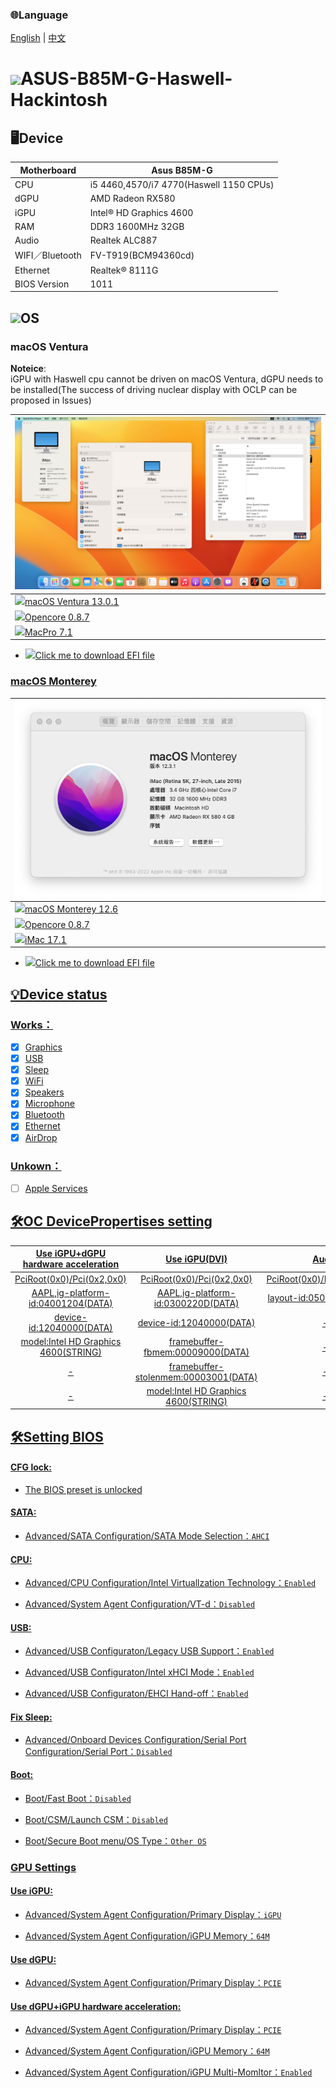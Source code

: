 ### 🌐Language
[English](README.md) | [中文](README-zh.md)

# <img src=https://cdn-icons-png.flaticon.com/512/2/2235.png height="50px">ASUS-B85M-G-Haswell-Hackintosh 

## 🖥️Device

| Motherboard | Asus B85M-G |
|------------|-------------------------------|
| CPU | i5 4460,4570/i7 4770(Haswell 1150 CPUs) |
| dGPU | AMD Radeon RX580 |
| iGPU | Intel® HD Graphics 4600 |
| RAM | DDR3 1600MHz 32GB |
| Audio | Realtek ALC887 |
| WIFI／Bluetooth | FV-T919(BCM94360cd) |
| Ethernet | Realtek® 8111G |
| BIOS Version | 1011 |

## <img src="https://miro.medium.com/max/1200/0*kIZGmKka4RBS9R2D.png" height="40px">OS

### macOS Ventura 

**Noteice**:  
iGPU with Haswell cpu cannot be driven on macOS Ventura, dGPU needs to be installed(The success of driving nuclear display with OCLP can be proposed in lssues)

| ![alt text](Mac13.png) |
|------------|
| <a href="https://www.apple.com/tw/macos/macos-ventura-preview/"><img src="https://i.pcmag.com/imagery/reviews/04iuiyBZ61YPzdVS4GfRYKM-29.fit_scale.size_760x427.v1666629922.png" height="32px"/>macOS Ventura 13.0.1 |
| <a href="https://github.com/acidanthera/OpenCorePkg/releases/tag/0.8.7"><img src="https://raw.githubusercontent.com/acidanthera/OpenCorePkg/master/Docs/Logos/LogoApprox.svg" height="34px"/>Opencore 0.8.7 |
| <a href="https://dortania.github.io/OpenCore-Install-Guide/extras/smbios-support.html"><img src="https://aux.iconspalace.com/uploads/imac-icon-256.png" height="30px"/>MacPro 7.1 |

- <a href="https://github.com/ParrotXray/ASUS-B85M-G-Haswell-OC-Hackintosh/releases/tag/v0.8.7"><img src="https://aux.iconspalace.com/uploads/downloads-folder-icon-256.png" height="32px">Click me to download EFI file

### macOS Monterey

| ![alt text](Mac.png) |
|------------|
| <a href="https://www.apple.com/tw/macos/monterey/"><img src="https://static.techspot.com/images2/downloads/topdownload/2021/10/2021-10-27-ts3_thumbs-36e.png" height="32px"/>macOS Monterey 12.6 |
| <a href="https://github.com/acidanthera/OpenCorePkg/releases/tag/0.8.7"><img src="https://raw.githubusercontent.com/acidanthera/OpenCorePkg/master/Docs/Logos/LogoApprox.svg" height="34px"/>Opencore 0.8.7 |
| <a href="https://dortania.github.io/OpenCore-Install-Guide/extras/smbios-support.html#how-to-decide"><img src="https://aux.iconspalace.com/uploads/imac-icon-256.png" height="30px"/>iMac 17.1 | 

- <a href=https://github.com/ParrotXray/ASUS-B85M-G-Haswell-OC-Hackintosh/releases/tag/v0.8.4><img src="https://aux.iconspalace.com/uploads/downloads-folder-icon-256.png" height="32px">Click me to download EFI file

## 💡Device status
### Works：
- [x] Graphics
- [x] USB
- [x] Sleep
- [x] WiFi
- [x] Speakers
- [x] Microphone
- [x] Bluetooth
- [x] Ethernet
- [x] AirDrop
### Unkown：
- [ ] Apple Services

## 🛠️OC DevicePropertises setting

| Use iGPU+dGPU hardware acceleration |  Use iGPU(DVI)  |  Audio
:-------------------------:|:-------------------------:|:-------------------------:
PciRoot(0x0)/Pci(0x2,0x0)|PciRoot(0x0)/Pci(0x2,0x0)|PciRoot(0x0)/Pci(0x1B,0x0)
AAPL,ig-platform-id:04001204(DATA)|AAPL,ig-platform-id:0300220D(DATA)|layout-id:05000000(DATA)
device-id:12040000(DATA)|device-id:12040000(DATA)|-
model:Intel HD Graphics 4600(STRING)|framebuffer-fbmem:00009000(DATA)|-
-|framebuffer-stolenmem:00003001(DATA)|-
-|model:Intel HD Graphics 4600(STRING)|-

## 🛠️Setting BIOS

#### CFG lock:
- The BIOS preset is unlocked

#### SATA:

- Advanced/SATA Configuration/SATA Mode Selection：`AHCI`

#### CPU:

- Advanced/CPU Configuration/Intel Virtuallzation Technology：`Enabled`

- Advanced/System Agent Configuration/VT-d：`Disabled`

#### USB:

- Advanced/USB Configuraton/Legacy USB Support：`Enabled`

- Advanced/USB Configuraton/Intel xHCI Mode：`Enabled`

- Advanced/USB Configuraton/EHCI Hand-off：`Enabled`

#### Fix Sleep:

- Advanced/Onboard Devices Configuration/Serial Port Configuration/Serial Port：`Disabled`

#### Boot:

- Boot/Fast Boot：`Disabled`

- Boot/CSM/Launch CSM：`Disabled`

- Boot/Secure Boot menu/OS Type：`Other OS`

### GPU Settings

#### Use iGPU:

- Advanced/System Agent Configuration/Primary Display：`iGPU`

- Advanced/System Agent Configuration/iGPU Memory：`64M`

#### Use dGPU:

- Advanced/System Agent Configuration/Primary Display：`PCIE`

#### Use dGPU+iGPU hardware acceleration:

- Advanced/System Agent Configuration/Primary Display：`PCIE`

- Advanced/System Agent Configuration/iGPU Memory：`64M`

- Advanced/System Agent Configuration/iGPU Multi-Momltor：`Enabled`
